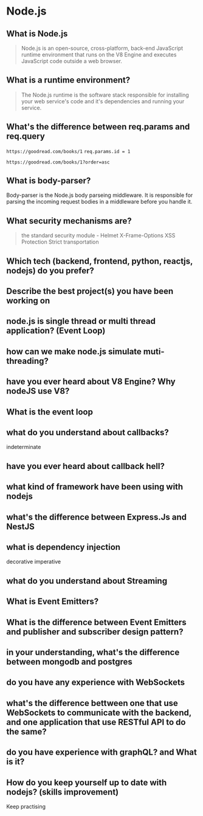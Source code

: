 #  Node.js
## What is Node.js

> Node.js is an open-source, cross-platform, back-end JavaScript runtime environment that runs on the V8 Engine and executes JavaScript code outside a web browser.

## What is a runtime environment?
> The Node.js runtime is the software stack responsible for installing your web service's code and it's dependencies and running your service.

## What's the difference between req.params and req.query

`https://goodread.com/books/1`
`req.params.id = 1`

`https://goodread.com/books/1?order=asc`

## What is body-parser?
Body-parser is the Node.js body parseing middleware. It is responsible for parsing the incoming request bodies in a middleware before you handle it.

## What security mechanisms are?
> the standard security module - Helmet X-Frame-Options XSS Protection Strict transportation 

## Which tech (backend, frontend, python, reactjs, nodejs) do you prefer?

## Describe the best project(s) you have been working on

## node.js is single thread or multi thread application? (Event Loop)

## how can we make node.js simulate muti-threading?

## have you ever heard about V8 Engine? Why nodeJS use V8?

## What is the event loop

## what do you understand about callbacks?
indeterminate

## have you ever heard about callback hell?

## what kind of framework have been using with nodejs

## what's the difference between Express.Js and NestJS

## what is dependency injection

decorative imperative

## what do you understand about Streaming

## What is Event Emitters?

## What is the difference between Event Emitters and publisher and subscriber design pattern?

## in your understanding, what's the difference between mongodb and postgres

## do you have any experience with WebSockets

## what's the difference bettween one that use WebSockets to communicate  with the backend, and one application that use RESTful API to do the same?

## do you have experience with graphQL? and What is it? 

## How do you keep yourself up to date with nodejs? (skills improvement)

Keep practising

